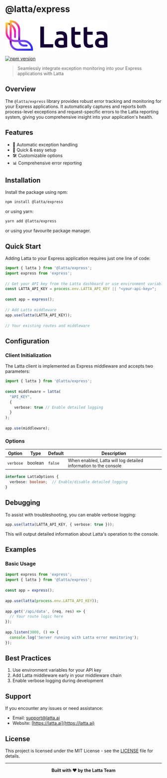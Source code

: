 # @latta/express

![Latta logo](../../docs/logo.svg)

[![npm version](https://badge.fury.io/js/@latta%2Fexpress.svg)](https://www.npmjs.com/package/@latta/express)

> Seamlessly integrate exception monitoring into your Express applications with Latta

## Overview

The `@latta/express` library provides robust error tracking and monitoring for your Express applications. It automatically captures and reports both process-level exceptions and request-specific errors to the Latta reporting system, giving you comprehensive insight into your application's health.

## Features

- 🔄 Automatic exception handling
- 🚀 Quick & easy setup
- 🛠️ Customizable options
- 📊 Comprehensive error reporting

## Installation

Install the package using npm:

```bash
npm install @latta/express
```

or using yarn:

```bash
yarn add @latta/express
```

or using your favourite package manager.

## Quick Start

Adding Latta to your Express application requires just one line of code:

```typescript
import { latta } from '@latta/express';
import express from 'express';

// Get your API key from the Latta dashboard or use environment variables
const LATTA_API_KEY = process.env.LATTA_API_KEY || "<your-api-key>";

const app = express();

// Add Latta middleware
app.use(latta(LATTA_API_KEY));

// Your existing routes and middleware
```

## Configuration

### Client Initialization

The Latta client is implemented as Express middleware and accepts two parameters:

```typescript
import { latta } from '@latta/express';

const middleware = latta(
  "API_KEY",
  {
    verbose: true // Enable detailed logging
  }
);

app.use(middleware);
```

### Options

| Option | Type | Default | Description |
|--------|------|---------|-------------|
| `verbose` | boolean | `false` | When enabled, Latta will log detailed information to the console |

```typescript
interface LattaOptions {
  verbose: boolean;  // Enable/disable detailed logging
}
```

## Debugging

To assist with troubleshooting, you can enable verbose logging:

```typescript
app.use(latta(LATTA_API_KEY, { verbose: true }));
```

This will output detailed information about Latta's operation to the console.

## Examples

### Basic Usage

```typescript
import express from 'express';
import { latta } from '@latta/express';

const app = express();

app.use(latta(process.env.LATTA_API_KEY));

app.get('/api/data', (req, res) => {
  // Your route logic here
});

app.listen(3000, () => {
  console.log('Server running with Latta error monitoring');
});
```

## Best Practices

1. Use environment variables for your API key
2. Add Latta middleware early in your middleware chain
3. Enable verbose logging during development


## Support

If you encounter any issues or need assistance:

- Email: [support@latta.ai](mailto:support@latta.ai)
- Website: [https://latta.ai](https://latta.ai)


## License

This project is licensed under the MIT License - see the [LICENSE](LICENSE) file for details.

---

<div align="center">
  <strong>Built with ❤️ by the Latta Team</strong>
</div>